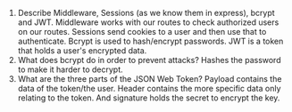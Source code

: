 <!-- Answers to the Short Answer Essay Questions go here -->

1.  Describe Middleware, Sessions (as we know them in express), bcrypt and JWT.
        Middleware works with our routes to check authorized users on our routes. Sessions send cookies to a user and then use that to authenticate. Bcrypt is used to hash/encrypt passwords. JWT is a token that holds a user's encrypted data. 
2.  What does bcrypt do in order to prevent attacks?
        Hashes the password to make it harder to decrypt.
3.  What are the three parts of the JSON Web Token?
        Payload contains the data of the token/the user. Header contains the more specific data only relating to the token. And signature holds the secret to encrypt the key. 